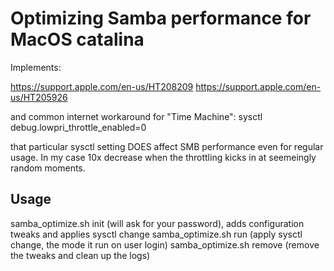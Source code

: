 # Optimizing Samba performance for MacOS catalina

Implements:

https://support.apple.com/en-us/HT208209
https://support.apple.com/en-us/HT205926

and common internet workaround for "Time Machine": sysctl debug.lowpri_throttle_enabled=0

that particular sysctl setting DOES affect SMB performance even for regular usage. In my case 10x decrease when the throttling kicks in at seemeingly random moments.

## Usage

samba_optimize.sh init (will ask for your password), adds configuration tweaks and applies sysctl change
samba_optimize.sh run (apply sysctl change, the mode it run on user login)
samba_optimize.sh remove (remove the tweaks and clean up the logs)
